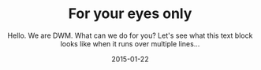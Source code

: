 ---
layout: post
title:  "For your eyes only"
date:   2015-01-22
categories: homeheader
subtitle: "Hello. We are DWM. What can we do for you? Let's see what this text block looks like when it runs over multiple lines..."
---